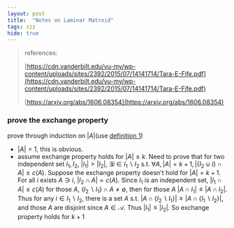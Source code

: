 ```yaml
---
layout: post
title:  "Notes on Laminar Matroid"
tags: zzz
hide: true
---
```


> references: 
> 
> [https://cdn.vanderbilt.edu/vu-my/wp-content/uploads/sites/2392/2015/07/14141714/Tara-E-Fife.pdf](https://cdn.vanderbilt.edu/vu-my/wp-content/uploads/sites/2392/2015/07/14141714/Tara-E-Fife.pdf)
>
> [https://arxiv.org/abs/1606.08354](https://arxiv.org/abs/1606.08354)


### prove the exchange property

prove through induction on $|A|$(use [definition 1](https://arxiv.org/abs/1606.08354))

- $|A|=1$, this is obvious.
- assume exchange property holds for $|A|\leq k$. Need to prove that for two independent set $I_1,I_2$, $|I_1|>|I_2|$, $\exists i\in I_1\backslash I_2$ s.t. $\forall A, |A|=k+1, |\{I_2\cup i\}\cap A|\leq c(A)$. Suppose the exchange property doesn't hold for $|A|=k+1$. For all $i$ exists $A\ni i$, $|I_2\cap A|=c(A)$. Since $I_1$ is an independent set, $|I_1\cap A|\leq c(A)$ for those $A$, $\{I_2\backslash I_1\}\cap A\not= \emptyset$, then for those $A$ $|A\cap I_1|\leq |A\cap I_2|$. Thus for any $i\in I_1\backslash I_2$, there is a set $A$ s.t. $|A\cap \{I_2\backslash I_1\}| \geq |A\cap \{I_1\backslash I_2\}|$, and those $A$ are disjoint since $A\in \mathcal{A}$. Thus $|I_1|\leq|I_2|$. So exchange property holds for $k+1$


